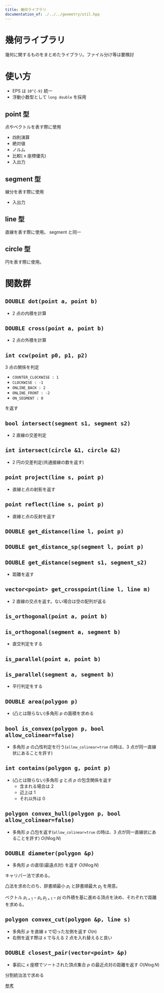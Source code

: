 ```yaml
---
title: 幾何ライブラリ
documentation_of: ./../../geometry/util.hpp
---
```


# 幾何ライブラリ

幾何に関するものをまとめたライブラリ。ファイル分け等は要検討

# 使い方

- EPS は ``10^{-9}`` 統一
- 浮動小数型として ``long double`` を採用

## point 型

点やベクトルを表す際に使用

- 四則演算
- 絶対値
- ノルム
- 比較( x 座標優先)
- 入出力

## segment 型

線分を表す際に使用

- 入出力

## line 型

直線を表す際に使用。 segment と同一

## circle 型

円を表す際に使用。

# 関数群

## ``DOUBLE dot(point a, point b)``

- $2$ 点の内積を計算

## ``DOUBLE cross(point a, point b)``

- $2$ 点の外積を計算

## ``int ccw(point p0, p1, p2)``

$3$ 点の関係を判定

- ``COUNTER_CLOCKWISE : 1``
- ``CLOCKWISE : -1``
- ``ONLINE_BACK : 2``
- ``ONLINE_FRONT : -2``
- ``ON_SEGMENT : 0``

を返す

## ``bool intersect(segment s1, segment s2)``

- $2$ 直線の交差判定

## ``int intersect(circle &1, circle &2)``

- $2$ 円の交差判定(共通接線の数を返す)

## ``point project(line s, point p)``

- 直線と点の射影を返す

## ``point reflect(line s, point p)``

- 直線と点の反射を返す

## ``DOUBLE get_distance(line l, point p)``
## ``DOUBLE get_distance_sp(segment l, point p)``
## ``DOUBLE get_distance(segment s1, segment_s2)``

- 距離を返す

## ``vector<point> get_crosspoint(line l, line m)``

- $2$ 直線の交点を返す。ない場合は空の配列が返る

## ``is_orthogonal(point a, point b)``
## ``is_orthogonal(segment a, segment b)``

- 直交判定をする

## ``is_parallel(point a, point b)``
## ``is_parallel(segment a, segment b)``

- 平行判定をする

## ``DOUBLE area(polygon p)``

- (凸とは限らない)多角形 $p$ の面積を求める

## ``bool is_convex(polygon p, bool allow_colinear=false)``

- 多角形 $p$ の凸性判定を行う(``allow_colinear=true`` の時は、$3$ 点が同一直線状にあることを許す)

## ``int contains(polygon g, point p)``

- (凸とは限らない)多角形 $g$ と点 $p$ の包含関係を返す
  - 含まれる場合は 2
  - 辺上は 1
  - それ以外は 0

## ``polygon convex_hull(polygon p, bool allow_colinear=false)``

- 多角形 $p$ 凸包を返す(``allow_colinear=true`` の時は、$3$ 点が同一直線状にあることを許す) $O(N \log N)$

## ``DOUBLE diameter(polygon &p)``

- 多角形 $p$ の直径(最遠点対) を返す $O(N \log N)$

キャリパー法で求める。

凸法を求めたのち、辞書順最小 $p_i$ と辞書順最大 $p_j$ を用意。

ベクトル $p_{i+1}-p_i, p_{j+1}-p{j}$ の外積を基に進める頂点を決め、それぞれで距離を求める。


## ``polygon convex_cut(polygon &p, line s)``

- 多角形 $p$ を直線 $s$ で切った左側を返す $O(n)$
- 右側を返す際は $s$ で与える $2$ 点を入れ替えると良い

## ``DOUBLE closest_pair(vector<point> &p)``

- 事前に $x$ 座標でソートされた頂点集合 $p$ の最近点対の距離を返す $O(N \log N)$

分割統治法で求める

[参考](https://hcpc-hokudai.github.io/archive/algorithm_divide_and_conquer_001.pdf)
